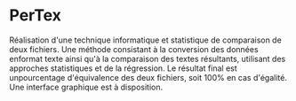 # PerTex
Réalisation d'une technique informatique et statistique de comparaison de deux fichiers. Une méthode consistant à la conversion des données enformat texte ainsi qu'à la comparaison des textes résultants, utilisant des approches statistiques et de la régression. Le résultat final est unpourcentage d'équivalence des deux fichiers, soit 100% en cas d'égalité. Une interface graphique est à disposition.
